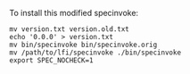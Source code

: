 To install this modified specinvoke:

```
mv version.txt version.old.txt
echo '0.0.0' > version.txt
mv bin/specinvoke bin/specinvoke.orig
mv /path/to/lfi/specinvoke ./bin/specinvoke
export SPEC_NOCHECK=1
```
